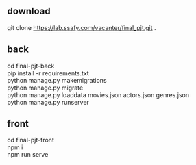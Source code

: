 ## download
git clone https://lab.ssafy.com/vacanter/final_pjt.git .<br>

## back
cd final-pjt-back<br>
pip install -r requirements.txt<br>
python manage.py makemigrations<br>
python manage.py migrate<br>
python manage.py loaddata movies.json actors.json genres.json<br>
python manage.py runserver<br>

## front
cd final-pjt-front<br>
npm i<br>
npm run serve<br>
<br>
